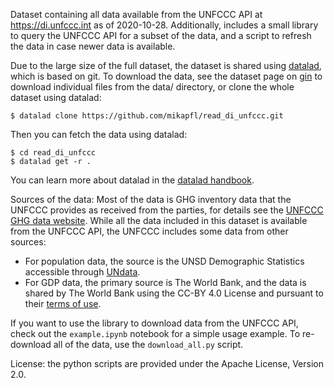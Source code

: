 Dataset containing all data available from the UNFCCC API at https://di.unfccc.int as of 2020-10-28. Additionally, includes a small library to query the UNFCCC API for a subset of the data, and a script to refresh the data in case newer data is available.

Due to the large size of the full dataset, the dataset is shared using [datalad](https://www.datalad.org/), which is based on git. To download the data, see the dataset page on [gin](https://gin.g-node.org/mikapfl/read_di_unfccc) to download individual files from the data/ directory, or clone the whole dataset using datalad:
```shell
$ datalad clone https://github.com/mikapfl/read_di_unfccc.git
```
Then you can fetch the data using datalad:
```shell
$ cd read_di_unfccc
$ datalad get -r .
```
You can learn more about datalad in the [datalad handbook](http://handbook.datalad.org).

Sources of the data:
Most of the data is GHG inventory data that the UNFCCC provides as received from the parties, for details see the [UNFCCC GHG data website](https://unfccc.int/process/transparency-and-reporting/greenhouse-gas-data/what-is-greenhouse-gas-data).
While all the data included in this dataset is available from the UNFCCC API, the UNFCCC includes some data from other sources:
* For population data, the source is the UNSD Demographic Statistics accessible through [UNdata](http://data.un.org).
* For GDP data, the primary source is The World Bank, and the data is shared by The World Bank using the  CC-BY 4.0 License and pursuant to their [terms of use](https://data.worldbank.org/summary-terms-of-use).

If you want to use the library to download data from the UNFCCC API, check out the `example.ipynb` notebook for a simple usage example. To re-download all of the data, use the `download_all.py` script.

License: the python scripts are provided under the Apache License, Version 2.0.

